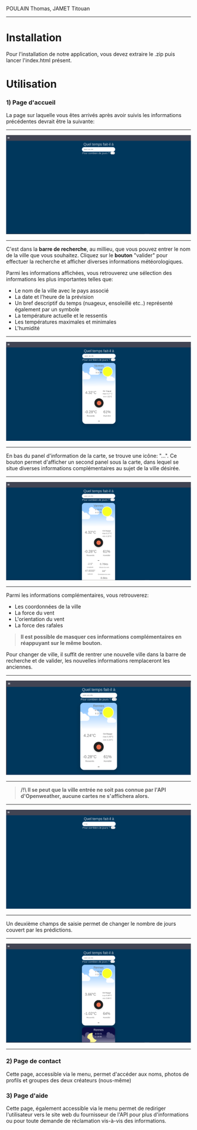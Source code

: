 POULAIN Thomas, JAMET Titouan
***

# Installation
Pour l'installation de notre application, vous devez extraire le .zip puis lancer l'index.html présent.


# Utilisation

### 1) Page d'accueil

La page sur laquelle vous êtes arrivés après avoir suivis les informations précédentes devrait être la suivante:
***

![MainPage](images/menu.png "MainPage")

***
C'est dans la **barre de recherche**, au millieu, que vous pouvez entrer le nom de la ville que vous souhaitez. Cliquez sur le **bouton** "valider" pour effectuer la recherche et afficher diverses  informations météorologiques.

Parmi les informations affichées, vous retrouverez une sélection des informations les plus importantes telles que:

- Le nom de la ville avec le pays associé
- La date et l'heure de la prévision
- Un bref descriptif du temps (nuageux, ensoleillé etc..) représenté également par un symbole
- La température actuelle et le ressentis
- Les températures maximales et minimales
- L'humidité

***

![Vannes](images/singleCarte.png "Vannes")

***

En bas du panel d'information de la carte, se trouve une icône: "...". Ce bouton permet d'afficher un second panel sous la carte, dans lequel se situe diverses informations complémentaires au sujet de la ville désirée.

***

![VannesEntier](images/singleCarteEtendu.png "VannesEntier")

***

Parmi les informations complémentaires, vous retrouverez:

- Les coordonnées de la ville
- La force du vent
- L'orientation du vent
- La force des rafales

> **Il est possible de masquer ces informations complémentaires en réappuyant sur le même bouton.**


Pour changer de ville, il suffit de rentrer une nouvelle ville dans la barre de recherche et de valider, les nouvelles informations remplaceront les anciennes.
***

![Rennes](images/recherchePlus.png "Rennes")

***


> **/!\\ Il se peut que la ville entrée ne soit pas connue par l'API d'Openweather, aucune cartes ne s'affichera alors.**

***

![NonVille](images/pasDeCarte.png "NonVille")

***

Un deuxième champs de saisie permet de changer le nombre de jours couvert par les prédictions.

***

![PlusieursCartes](images/recherche.png "PlusieursCartes")

***
### 2) Page de contact

Cette page, accessible via le menu, permet d'accéder aux noms, photos de profils et groupes des deux créateurs (nous-même)

### 3) Page d'aide

Cette page, également accessible via le menu permet de rediriger l'utilisateur vers le site web du fournisseur de l'API pour plus d'informations ou pour toute demande de réclamation vis-à-vis des informations.